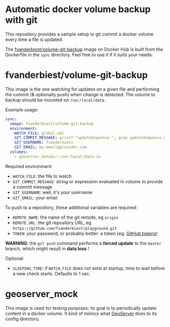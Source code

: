 # Automatic docker volume backup with git

This repository provides a sample setup to git commit a docker volume every time a file is updated.

The [fvanderbiest/volume-git-backup](https://hub.docker.com/r/fvanderbiest/volume-git-backup/) image on Docker Hub is built from the Dockerfile in the `sync` directory. Feel free to use it if it suits your needs. 

# fvanderbiest/volume-git-backup

This image is the one watching for updates on a given file and performing the commit (& optionally push) when change is detected. The volume to backup should be mounted on `/var/local/data`.

Example usage:
```yaml
sync:
  image: fvanderbiest/volume-git-backup
  environment:
    WATCH_FILE: global.xml
    GIT_COMMIT_MESSAGE: printf "updateSequence "; grep updateSequence global.xml|sed -e 's#.*ce>\(.*\)</up.*#\1#'
    GIT_USERNAME: fvanderbiest
    GIT_EMAIL: my.email@provider.com
  volumes:
    - geoserver_datadir:/var/local/data:rw
```

Required environment:
 * `WATCH_FILE`: the file to watch
 * `GIT_COMMIT_MESSAGE`: string or expression evaluated in volume to provide a commit message 
 * `GIT_USERNAME`: well, it's your username
 * `GIT_EMAIL`: your email

To push to a repository, these additional variables are required:
 * `REMOTE_NAME`: the name of the git remote, eg `origin`
 * `REMOTE_URL`: the git repository URL, eg `https://github.com/fvanderbiest/playground.git`
 * `TOKEN`: your password, or probably better: a token (eg: [GitHub tokens](https://github.com/settings/tokens))

**WARNING**: the `git push` command performs a **forced update** to the `master` branch, which might result in **data loss** !

Optional:
 * `SLEEPING_TIME`: if `WATCH_FILE` does not exist at startup, time to wait before a new check starts. Defaults to 1 sec.


# geoserver_mock

This image is used for testing purposes: its goal is to periodically update content in a docker volume.
It kind of mimics what [GeoServer](http://geoserver.org/) does to its config directory.
